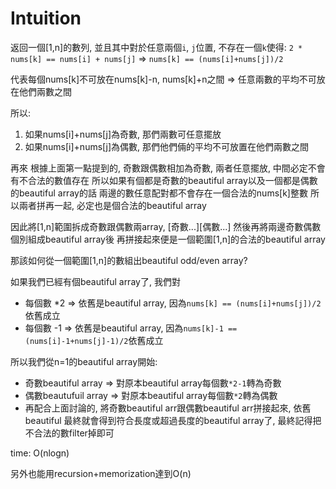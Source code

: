 # Intuition

返回一個[1,n]的數列, 並且其中對於任意兩個`i`, `j`位置, 不存在一個`k`使得:
`2 * nums[k] == nums[i] + nums[j]` => `nums[k] == (nums[i]+nums[j])/2`

代表每個nums[k]不可放在nums[k]-n, nums[k]+n之間
=> 任意兩數的平均不可放在他們兩數之間

所以:
1. 如果nums[i]+nums[j]為奇數, 那們兩數可任意擺放
2. 如果nums[i]+nums[j]為偶數, 那們他們倆的平均不可放置在他們兩數之間

再來
根據上面第一點提到的, 奇數跟偶數相加為奇數, 兩者任意擺放, 中間必定不會有不合法的數值存在
所以如果有個都是奇數的beautiful array以及一個都是偶數的beautiful array的話
兩邊的數任意配對都不會存在一個合法的nums[k]整數
所以兩者拼再一起, 必定也是個合法的beautiful array

因此將[1,n]範圍拆成奇數跟偶數兩array, [奇數...][偶數...]
然後再將兩邊奇數偶數個別組成beautiful array後
再拼接起來便是一個範圍[1,n]的合法的beautiful array

那該如何從一個範圍[1,n]的數組出beautiful odd/even array?

如果我們已經有個beautiful array了, 我們對
- 每個數 *2 => 依舊是beautiful array, 因為`nums[k] == (nums[i]+nums[j])/2`依舊成立
- 每個數 -1 => 依舊是beautiful array, 因為`nums[k]-1 == (nums[i]-1+nums[j]-1)/2`依舊成立

所以我們從n=1的beautiful array開始:
- 奇數beautiful array => 對原本beautiful array每個數`*2-1`轉為奇數
- 偶數beautufuil array => 對原本beautiful array每個數`*2`轉為偶數
- 再配合上面討論的, 將奇數beautiful arr跟偶數beautiful arr拼接起來, 依舊beautiful
最終就會得到符合長度或超過長度的beautiful array了, 最終記得把不合法的數filter掉即可

time: O(nlogn)

另外也能用recursion+memorization達到O(n)
